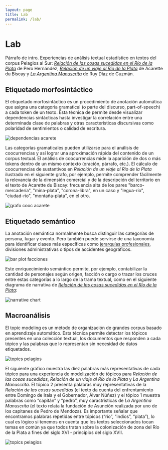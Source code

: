 ```yaml
---
layout: page
title: Lab
permalink: /lab/
---
```


# Lab 

Párrafo de intro. Experiencias de análisis textual estadístico en textos del corpus Pelagios al Sur: [_Relación de las cosas sucedidas en el Río de la Plata_](pero-site) de Pero Hernández, [_Relación de un viaje al Río de la Plata_](acarete-site) de Acarette du Biscay y [_La Argentina Manuscrita_](ruy-diaz-site) de Ruy Díaz de Guzmán.


## Etiquetado morfosintáctico
El etiquetado morfosintáctico es un procedimiento de anotación automática que asigna una categoría gramatical (o parte del discurso, part-of-speech) a cada token de un texto. Esta técnica de permite desde visualizar dependencias sintácticas hasta investigar la correlación entre una determinada clase de palabras y otras características discursivas como polaridad de sentimientos o calidad de escritura.

![dependencias acarete](http://hdlab.space/Estilometria-con-R/img/dependencias-dubiscay.png)

Las categorías gramaticales pueden utilizarse para el análisis de coocurrencias y así lograr una aproximación rápida del contenido de un corpus textual. El análisis de coocurrencias mide la aparición de dos o más tokens dentro de un mismo contexto (oración, párrafo, etc.). El cálculo de coocurrencias de sustantivos en _Relación de un viaje al Río de la Plata_ ilustrado en el siguiente grafo, por ejemplo, permite comprender fácilmente la relevancia de la dimensión comercial y de la descripción del territorio en el texto de Acarette du Biscay: frecuencia alta de los pares "barco-mercadería", "mina-plata", "corona-libra", en un caso y "legua-río", "ciudad-río", "montaña-plata", en el otro.

![grafo cooc acarete](http://hdlab.space/Estilometria-con-R/img/cooc_sust_sust_dubiscay.png)


## Etiquetado semántico
La anotación semántica normalmente busca distinguir las categorías de persona, lugar y evento. Pero también puede servirse de una taxonomía para identificar clases más específicas como [jerarquías profesionales](https://github.com/hdcaicyt/Relacion-de-las-cosas-sucedidas/blob/master/assets/taxonomia-personajes-pero-hernandez.pdf), divisiones administrativas o tipos de accidentes geográficos. 

![bar plot facciones](http://hdlab.space/Estilometria-con-R/img/conteo_personajes_categ.png)

Este enriquecimiento semántico permite, por ejemplo, contabilizar la cantidad de personajes según origen, facción o cargo o trazar los cruces entre estas categorías a lo largo de la trama textual, como en el siguiente diagrama de narrativa de [_Relación de las cosas sucedidas en el Río de la Plata_](pero-site):

![narrative chart](http://hdlab.space/Relacion-de-las-cosas-sucedidas/assets/img/narrative-chart.png)


## Macroanálisis
El topic modeling es un método de organización de grandes corpus basado en aprendizaje automático. Esta técnica permite detectar los tópicos presentes en una colección textual, los documentos que responden a cada tópico y las palabras que lo representan sin necesidad de datos etiquetados.

![topics pelagios](http://hdlab.space/Estilometria-con-R/img/topic_texts_pelagios.png)

El siguiente gráfico muestra las diez palabras más representativas de cada tópico para una experiencia de modelización de tópicos para _Relación de las cosas sucedidas_, _Relación de un viaje al Río de la Plata_ y _La Argentina Manuscrita_. El tópico 2 presenta palabras muy representativas de la _Relación de las cosas sucedidas_ (el texto da cuenta del enfrentamiento entre Domingo de Irala y el Gobernador, Álvar Núñez) y el tópico 1 muestra palabras como “capitán” y “pedro”, muy caractrísticas de _La Argentina Manuscrita_ (el texto relata la fundación de Asunción realizada por uno de los capitanes de Pedro de Mendoza). Es importante señalar que encontramos palabras repetidas entre tópicos (“río”, “indios”, “plata”), lo cual es lógico si tenemos en cuenta que los textos seleccionados tocan temas en común ya que todos tratan sobre la colonización de zona del Río de la Plata a fines del siglo XVI - principios del siglo XVII.

![topics pelagios](http://hdlab.space/Estilometria-con-R/img/topic_words_pelagios.png)

[pelagios-site]: http://commons.pelagios.org/2017/08/pelagios-commons-al-sur-extending-pelagios-to-the-south-of-the-american-continent-2/
[pero-site]: http://hdlab.space/Relacion-de-las-cosas-sucedidas
[acarete-site]: http://hdlab.space/Relacion-de-un-viaje
[ruy-diaz-site]: http://hdlab.space/La-Argentina-Manuscrita/
